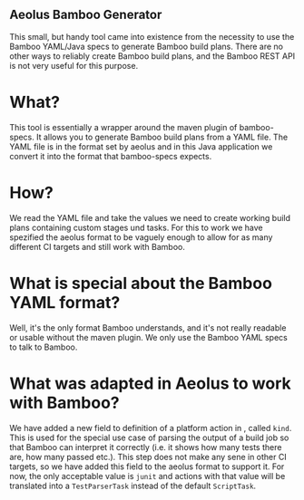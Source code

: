 ## Aeolus Bamboo Generator

This small, but handy tool came into existence from the necessity to use the 
Bamboo YAML/Java specs to generate Bamboo build plans. There are no other ways
to reliably create Bamboo build plans, and the Bamboo REST API is not very
useful for this purpose.

# What?
This tool is essentially a wrapper around the maven plugin of bamboo-specs. It
allows you to generate Bamboo build plans from a YAML file. The YAML file is in the format
set by aeolus and in this Java application we convert it into the format that
bamboo-specs expects.

# How?
We read the YAML file and take the values we need to create working build plans containing custom 
stages und tasks. For this to work we have spezified the aeolus format to be vaguely enough to 
allow for as many different CI targets and still work with Bamboo.

# What is special about the Bamboo YAML format?
Well, it's the only format Bamboo understands, and it's not really readable or usable without the maven plugin. 
We only use the Bamboo YAML specs to talk to Bamboo.

# What was adapted in Aeolus to work with Bamboo?
We have added a new field to definition of a platform action in , called `kind`. This is used for the special 
use case of parsing the output of a build job so that Bamboo can interpret it correctly (i.e. it shows how many 
tests there are, how many passed etc.). This step does not make any sene in other CI targets, so we have added
this field to the aeolus format to support it. For now, the only acceptable value is `junit` and actions with that
value will be translated into a `TestParserTask` instead of the default `ScriptTask`.

